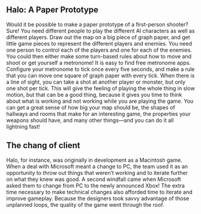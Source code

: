 ## Halo: A Paper Prototype
Would it be possible to make a paper prototype of a first-person shooter? Sure! You need different people to play the different AI characters as well as different players. Draw out the map on a big piece of graph paper, and get little game pieces to represent the different players and enemies. You need one person to control each of the players and one for each of the enemies. You could then either make some turn-based rules about how to move and shoot or get yourself a metronome! It is easy to find free metronome apps. Configure your metronome to tick once every five seconds, and make a rule that you can move one square of graph paper with every tick. When there is a line of sight, you can take a shot at another player or monster, but only one shot per tick. This will give the feeling of playing the whole thing in slow motion, but that can be a good thing, because it gives you time to think about what is working and not working while you are playing the game. You can get a great sense of how big your map should be, the shapes of hallways and rooms that make for an interesting game, the properties your weapons should have, and many other things—and you can do it all lightning fast!

## The chang of client
Halo, for instance, was originally in development as a Macintosh game. When a deal with Microsoft meant a change to PC, the team used it as an opportunity to throw out things that weren’t working and to iterate further on what they knew was good. A second windfall came when Microsoft asked them to change from PC to the newly announced Xbox! The extra time necessary to make technical changes also afforded time to iterate and improve gameplay. Because the designers took savvy advantage of those unplanned loops, the quality of the game went through the roof.